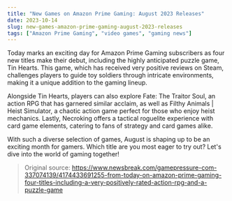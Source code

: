 ```yaml
---
title: "New Games on Amazon Prime Gaming: August 2023 Releases"
date: 2023-10-14
slug: new-games-amazon-prime-gaming-august-2023-releases
tags: ["Amazon Prime Gaming", "video games", "gaming news"]
---
```


Today marks an exciting day for Amazon Prime Gaming subscribers as four new titles make their debut, including the highly anticipated puzzle game, Tin Hearts. This game, which has received very positive reviews on Steam, challenges players to guide toy soldiers through intricate environments, making it a unique addition to the gaming lineup.

Alongside Tin Hearts, players can also explore Fate: The Traitor Soul, an action RPG that has garnered similar acclaim, as well as Filthy Animals | Heist Simulator, a chaotic action game perfect for those who enjoy heist mechanics. Lastly, Necroking offers a tactical roguelite experience with card game elements, catering to fans of strategy and card games alike.

With such a diverse selection of games, August is shaping up to be an exciting month for gamers. Which title are you most eager to try out? Let's dive into the world of gaming together!

> Original source: https://www.newsbreak.com/gamepressure-com-337074139/4174433691255-from-today-on-amazon-prime-gaming-four-titles-including-a-very-positively-rated-action-rpg-and-a-puzzle-game